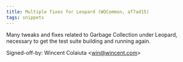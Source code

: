 ```yaml
---
title: Multiple fixes for Leopard (WOCommon, af7ad15)
tags: snippets
---
```


Many tweaks and fixes related to Garbage Collection under Leopard, necessary to get the test suite building and running again.

Signed-off-by: Wincent Colaiuta &lt;win@wincent.com&gt;
